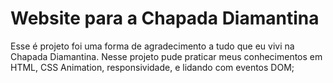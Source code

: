 # Website para a Chapada Diamantina
Esse é projeto foi uma forma de agradecimento a tudo que eu vivi na Chapada Diamantina. Nesse projeto pude praticar meus conhecimentos em HTML, CSS Animation, responsividade, e lidando com eventos DOM;

